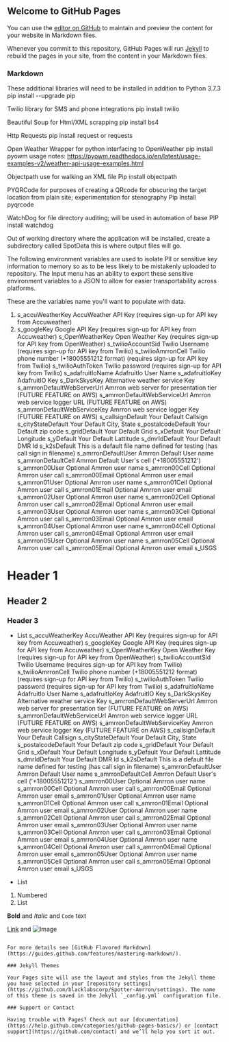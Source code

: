 ## Welcome to GitHub Pages

You can use the [editor on GitHub](https://github.com/blacklabscorp/Spotter-Amrron/edit/master/README.md) to maintain and preview the content for your website in Markdown files.

Whenever you commit to this repository, GitHub Pages will run [Jekyll](https://jekyllrb.com/) to rebuild the pages in your site, from the content in your Markdown files.

### Markdown

These additional libraries will need to be installed in addition to Python 3.7.3
pip install --upgrade pip

Twilio library for SMS and phone integrations
pip install twilio

Beautiful Soup for Html/XML scrapping
pip install bs4

Http Requests
pip install request or requests

Open Weather Wrapper for python interfacing to OpenWeather
pip install pyowm
usage notes: https://pyowm.readthedocs.io/en/latest/usage-examples-v2/weather-api-usage-examples.html

Objectpath use for walking an XML file
Pip install objectpath

PYQRCode for purposes of creating a QRcode for obscuring the target location from plain site; experimentation for stenography
Pip Install pyqrcode

WatchDog for file directory auditing; will be used in automation of base
PIP install watchdog

Out of working directory where the application will be installed, create a subdirectory called SpotData this is where output files will go.

The following environment variables are used to isolate PII or sensitive key information to memory so as to be less likely to be mistakenly uploaded to repository.  The Input menu has an ability to export these sensitive environment variables to a JSON to allow for easier transportability across platforms.

These are the variables name you'll want to populate with data.

1. s_accuWeatherKey		AccuWeather API Key (requires sign-up for API key from Accuweather)
1. s_googleKey			Google API Key (requires sign-up for API key from Accuweather)
s_OpenWeatherKey		Open Weather Key (requires sign-up for API key from OpenWeather)
s_twilioAccountSid		Twilio Username (requires sign-up for API key from Twilio)
s_twilioAmrronCell		Twilio phone number (+18005551212 format) (requires sign-up for API key from Twilio)
s_twilioAuthToken		Twilio password (requires sign-up for API key from Twilio)
s_adafruitIoName		AdafruitIo User Name
s_adafruitIoKey			AdafruitIO Key
s_DarkSkysKey			Alternative weather service Key
s_amrronDefaultWebServerUrl	Amrron web server for presentation tier (FUTURE FEATURE on AWS)
s_amrronDefaultWebServiceUrl	Amrron web service logger URL (FUTURE FEATURE on AWS)
s_amrronDefaultWebServiceKey	Amrron web service logger Key (FUTURE FEATURE on AWS)
s_callsignDefault		Your Default Callsign
s_cityStateDefault		Your Default City, State
s_postalcodeDefault		Your Default zip code
s_gridDefault			Your Default Grid
s_xDefault			Your Default Longitude
s_yDefault			Your Default Lattitude
s_dmrIdDefault			Your Default DMR Id
s_k2sDefault			This is a default file name defined for testing (has call sign in filename)
s_amrronDefaultUser		Amrron Default User name
s_amrronDefaultCell		Amrron Default User's cell ('+18005551212')
s_amrron00User			Optional Amrron user name
s_amrron00Cell			Optional Amrron user call
s_amrron00Email			Optional Amrron user email
s_amrron01User			Optional Amrron user name
s_amrron01Cell			Optional Amrron user call
s_amrron01Email			Optional Amrron user email
s_amrron02User			Optional Amrron user name
s_amrron02Cell			Optional Amrron user call
s_amrron02Email			Optional Amrron user email
s_amrron03User			Optional Amrron user name
s_amrron03Cell			Optional Amrron user call
s_amrron03Email			Optional Amrron user email
s_amrron04User			Optional Amrron user name
s_amrron04Cell			Optional Amrron user call
s_amrron04Email			Optional Amrron user email
s_amrron05User			Optional Amrron user name
s_amrron05Cell			Optional Amrron user call
s_amrron05Email			Optional Amrron user email
s_USGS


# Header 1
## Header 2
### Header 3

- List
s_accuWeatherKey		AccuWeather API Key (requires sign-up for API key from Accuweather)
s_googleKey			Google API Key (requires sign-up for API key from Accuweather)
s_OpenWeatherKey		Open Weather Key (requires sign-up for API key from OpenWeather)
s_twilioAccountSid		Twilio Username (requires sign-up for API key from Twilio)
s_twilioAmrronCell		Twilio phone number (+18005551212 format) (requires sign-up for API key from Twilio)
s_twilioAuthToken		Twilio password (requires sign-up for API key from Twilio)
s_adafruitIoName		AdafruitIo User Name
s_adafruitIoKey			AdafruitIO Key
s_DarkSkysKey			Alternative weather service Key
s_amrronDefaultWebServerUrl	Amrron web server for presentation tier (FUTURE FEATURE on AWS)
s_amrronDefaultWebServiceUrl	Amrron web service logger URL (FUTURE FEATURE on AWS)
s_amrronDefaultWebServiceKey	Amrron web service logger Key (FUTURE FEATURE on AWS)
s_callsignDefault		Your Default Callsign
s_cityStateDefault		Your Default City, State
s_postalcodeDefault		Your Default zip code
s_gridDefault			Your Default Grid
s_xDefault			Your Default Longitude
s_yDefault			Your Default Lattitude
s_dmrIdDefault			Your Default DMR Id
s_k2sDefault			This is a default file name defined for testing (has call sign in filename)
s_amrronDefaultUser		Amrron Default User name
s_amrronDefaultCell		Amrron Default User's cell ('+18005551212')
s_amrron00User			Optional Amrron user name
s_amrron00Cell			Optional Amrron user call
s_amrron00Email			Optional Amrron user email
s_amrron01User			Optional Amrron user name
s_amrron01Cell			Optional Amrron user call
s_amrron01Email			Optional Amrron user email
s_amrron02User			Optional Amrron user name
s_amrron02Cell			Optional Amrron user call
s_amrron02Email			Optional Amrron user email
s_amrron03User			Optional Amrron user name
s_amrron03Cell			Optional Amrron user call
s_amrron03Email			Optional Amrron user email
s_amrron04User			Optional Amrron user name
s_amrron04Cell			Optional Amrron user call
s_amrron04Email			Optional Amrron user email
s_amrron05User			Optional Amrron user name
s_amrron05Cell			Optional Amrron user call
s_amrron05Email			Optional Amrron user email
s_USGS

- List

1. Numbered
2. List

**Bold** and _Italic_ and `Code` text

[Link](url) and ![Image](src)
```

For more details see [GitHub Flavored Markdown](https://guides.github.com/features/mastering-markdown/).

### Jekyll Themes

Your Pages site will use the layout and styles from the Jekyll theme you have selected in your [repository settings](https://github.com/blacklabscorp/Spotter-Amrron/settings). The name of this theme is saved in the Jekyll `_config.yml` configuration file.

### Support or Contact

Having trouble with Pages? Check out our [documentation](https://help.github.com/categories/github-pages-basics/) or [contact support](https://github.com/contact) and we’ll help you sort it out.

